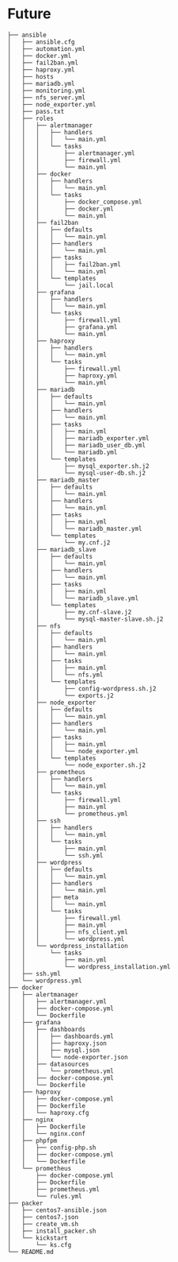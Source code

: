 # Future
    
    
    ├── ansible
    │   ├── ansible.cfg
    │   ├── automation.yml
    │   ├── docker.yml
    │   ├── fail2ban.yml
    │   ├── haproxy.yml
    │   ├── hosts
    │   ├── mariadb.yml
    │   ├── monitoring.yml
    │   ├── nfs_server.yml
    │   ├── node_exporter.yml
    │   ├── pass.txt
    │   ├── roles
    │   │   ├── alertmanager
    │   │   │   ├── handlers
    │   │   │   │   └── main.yml
    │   │   │   └── tasks
    │   │   │       ├── alertmanager.yml
    │   │   │       ├── firewall.yml
    │   │   │       └── main.yml
    │   │   ├── docker
    │   │   │   ├── handlers
    │   │   │   │   └── main.yml
    │   │   │   └── tasks
    │   │   │       ├── docker_compose.yml
    │   │   │       ├── docker.yml
    │   │   │       └── main.yml
    │   │   ├── fail2ban
    │   │   │   ├── defaults
    │   │   │   │   └── main.yml
    │   │   │   ├── handlers
    │   │   │   │   └── main.yml
    │   │   │   ├── tasks
    │   │   │   │   ├── fail2ban.yml
    │   │   │   │   └── main.yml
    │   │   │   └── templates
    │   │   │       └── jail.local
    │   │   ├── grafana
    │   │   │   ├── handlers
    │   │   │   │   └── main.yml
    │   │   │   └── tasks
    │   │   │       ├── firewall.yml
    │   │   │       ├── grafana.yml
    │   │   │       └── main.yml
    │   │   ├── haproxy
    │   │   │   ├── handlers
    │   │   │   │   └── main.yml
    │   │   │   └── tasks
    │   │   │       ├── firewall.yml
    │   │   │       ├── haproxy.yml
    │   │   │       └── main.yml
    │   │   ├── mariadb
    │   │   │   ├── defaults
    │   │   │   │   └── main.yml
    │   │   │   ├── handlers
    │   │   │   │   └── main.yml
    │   │   │   ├── tasks
    │   │   │   │   ├── main.yml
    │   │   │   │   ├── mariadb_exporter.yml
    │   │   │   │   ├── mariadb_user_db.yml
    │   │   │   │   └── mariadb.yml
    │   │   │   └── templates
    │   │   │       ├── mysql_exporter.sh.j2
    │   │   │       └── mysql-user-db.sh.j2
    │   │   ├── mariadb_master
    │   │   │   ├── defaults
    │   │   │   │   └── main.yml
    │   │   │   ├── handlers
    │   │   │   │   └── main.yml
    │   │   │   ├── tasks
    │   │   │   │   ├── main.yml
    │   │   │   │   └── mariadb_master.yml
    │   │   │   └── templates
    │   │   │       └── my.cnf.j2
    │   │   ├── mariadb_slave
    │   │   │   ├── defaults
    │   │   │   │   └── main.yml
    │   │   │   ├── handlers
    │   │   │   │   └── main.yml
    │   │   │   ├── tasks
    │   │   │   │   ├── main.yml
    │   │   │   │   └── mariadb_slave.yml
    │   │   │   └── templates
    │   │   │       ├── my.cnf-slave.j2
    │   │   │       └── mysql-master-slave.sh.j2
    │   │   ├── nfs
    │   │   │   ├── defaults
    │   │   │   │   └── main.yml
    │   │   │   ├── handlers
    │   │   │   │   └── main.yml
    │   │   │   ├── tasks
    │   │   │   │   ├── main.yml
    │   │   │   │   └── nfs.yml
    │   │   │   └── templates
    │   │   │       ├── config-wordpress.sh.j2
    │   │   │       └── exports.j2
    │   │   ├── node_exporter
    │   │   │   ├── defaults
    │   │   │   │   └── main.yml
    │   │   │   ├── handlers
    │   │   │   │   └── main.yml
    │   │   │   ├── tasks
    │   │   │   │   ├── main.yml
    │   │   │   │   └── node_exporter.yml
    │   │   │   └── templates
    │   │   │       └── node_exporter.sh.j2
    │   │   ├── prometheus
    │   │   │   ├── handlers
    │   │   │   │   └── main.yml
    │   │   │   └── tasks
    │   │   │       ├── firewall.yml
    │   │   │       ├── main.yml
    │   │   │       └── prometheus.yml
    │   │   ├── ssh
    │   │   │   ├── handlers
    │   │   │   │   └── main.yml
    │   │   │   └── tasks
    │   │   │       ├── main.yml
    │   │   │       └── ssh.yml
    │   │   ├── wordpress
    │   │   │   ├── defaults
    │   │   │   │   └── main.yml
    │   │   │   ├── handlers
    │   │   │   │   └── main.yml
    │   │   │   ├── meta
    │   │   │   │   └── main.yml
    │   │   │   └── tasks
    │   │   │       ├── firewall.yml
    │   │   │       ├── main.yml
    │   │   │       ├── nfs_client.yml
    │   │   │       └── wordpress.yml
    │   │   └── wordpress_installation
    │   │       └── tasks
    │   │           ├── main.yml
    │   │           └── wordpress_installation.yml
    │   ├── ssh.yml
    │   └── wordpress.yml
    ├── docker
    │   ├── alertmanager
    │   │   ├── alertmanager.yml
    │   │   ├── docker-compose.yml
    │   │   └── Dockerfile
    │   ├── grafana
    │   │   ├── dashboards
    │   │   │   ├── dashboards.yml
    │   │   │   ├── haproxy.json
    │   │   │   ├── mysql.json
    │   │   │   └── node-exporter.json
    │   │   ├── datasources
    │   │   │   └── prometheus.yml
    │   │   ├── docker-compose.yml
    │   │   └── Dockerfile
    │   ├── haproxy
    │   │   ├── docker-compose.yml
    │   │   ├── Dockerfile
    │   │   └── haproxy.cfg
    │   ├── nginx
    │   │   ├── Dockerfile
    │   │   └── nginx.conf
    │   ├── phpfpm
    │   │   ├── config-php.sh
    │   │   ├── docker-compose.yml
    │   │   └── Dockerfile
    │   └── prometheus
    │       ├── docker-compose.yml
    │       ├── Dockerfile
    │       ├── prometheus.yml
    │       └── rules.yml
    ├── packer
    │   ├── centos7-ansible.json
    │   ├── centos7.json
    │   ├── create_vm.sh
    │   ├── install_packer.sh
    │   └── kickstart
    │       └── ks.cfg
    └── README.md




